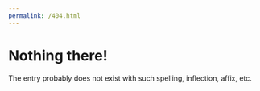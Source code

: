 ```yaml
---
permalink: /404.html
---
```


# Nothing there!

The entry probably does not exist with such spelling, inflection, affix, etc.